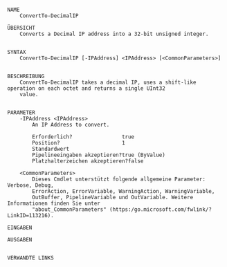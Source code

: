 ﻿```

NAME
    ConvertTo-DecimalIP
    
ÜBERSICHT
    Converts a Decimal IP address into a 32-bit unsigned integer.
    
    
SYNTAX
    ConvertTo-DecimalIP [-IPAddress] <IPAddress> [<CommonParameters>]
    
    
BESCHREIBUNG
    ConvertTo-DecimalIP takes a decimal IP, uses a shift-like operation on each octet and returns a single UInt32 
    value.
    

PARAMETER
    -IPAddress <IPAddress>
        An IP Address to convert.
        
        Erforderlich?                true
        Position?                    1
        Standardwert                 
        Pipelineeingaben akzeptieren?true (ByValue)
        Platzhalterzeichen akzeptieren?false
        
    <CommonParameters>
        Dieses Cmdlet unterstützt folgende allgemeine Parameter: Verbose, Debug,
        ErrorAction, ErrorVariable, WarningAction, WarningVariable,
        OutBuffer, PipelineVariable und OutVariable. Weitere Informationen finden Sie unter 
        "about_CommonParameters" (https:/go.microsoft.com/fwlink/?LinkID=113216). 
    
EINGABEN
    
AUSGABEN
    
    
VERWANDTE LINKS



```

